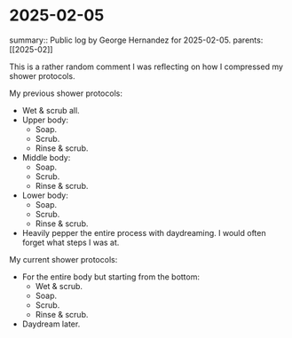 #  2025-02-05

summary:: Public log by George Hernandez for 2025-02-05.
parents: [[2025-02]]

This is a rather random comment I was reflecting on how I compressed my shower protocols.

My previous shower protocols:
- Wet & scrub all.
- Upper body:
    - Soap.
    - Scrub. 
    - Rinse & scrub.
- Middle body:
    - Soap.
    - Scrub. 
    - Rinse & scrub.
- Lower body:
    - Soap.
    - Scrub. 
    - Rinse & scrub.
- Heavily pepper the entire process with daydreaming. I would often forget what steps I was at.

My current shower protocols:
- For the entire body but starting from the bottom:
    - Wet & scrub.
    - Soap.
    - Scrub. 
    - Rinse & scrub.
- Daydream later.